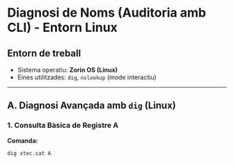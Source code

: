 # Diagnosi de Noms (Auditoria amb CLI) - Entorn Linux

## Entorn de treball
- Sistema operatiu: **Zorin OS (Linux)**
- Eines utilitzades: `dig`, `nslookup` (mode interactiu)

---

## A. Diagnosi Avançada amb `dig` (Linux)

### 1. Consulta Bàsica de Registre A
**Comanda:**
```bash
dig xtec.cat A
```
